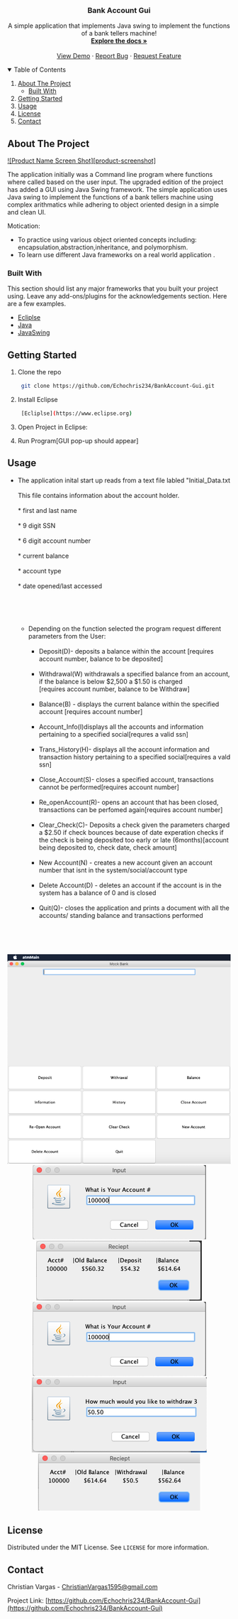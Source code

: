 
<!-- PROJECT LOGO -->
<br />
<p align="center">
  

  <h3 align="center">Bank Account Gui</h3>

  <p align="center">
    A simple application that implements Java swing to implement the functions of a bank tellers machine!
    <br />
    <a href="https://github.com/Echochris234/BankAccount-Gui"><strong>Explore the docs »</strong></a>
    <br />
    <br />
    <a href="https://github.com/Echochris234/BankAccount-Gui">View Demo</a>
    ·
    <a href="https://github.com/Echochris234/BankAccount-Gui/issues">Report Bug</a>
    ·
    <a href="https://github.com/Echochris234/BankAccount-Gui/issues">Request Feature</a>
  </p>
</p>



<!-- TABLE OF CONTENTS -->
<details open="open">
  <summary>Table of Contents</summary>
  <ol>
    <li>
      <a href="#about-the-project">About The Project</a>
      <ul>
        <li><a href="#built-with">Built With</a></li>
      </ul>
    </li>
    <li>
      <a href="#getting-started">Getting Started</a>
    </li>
    <li><a href="#usage">Usage</a></li>
    <li><a href="#license">License</a></li>
    <li><a href="#contact">Contact</a></li>

  </ol>
</details>



<!-- ABOUT THE PROJECT -->
## About The Project

[![Product Name Screen Shot][product-screenshot]](https://example.com)

The application initially was a Command line program where functions where called based on the user input. The upgraded edition of the project has added a GUI using Java Swing framework. The simple application uses Java swing to implement the functions of a bank tellers machine using complex arithmatics while adhering to object oriented design in a simple and clean UI.  

Motication:
* To practice using various object oriented concepts including: encapsulation,abstraction,inheritance, and polymorphism.
* To learn use different Java frameworks on a real world application
.

### Built With

This section should list any major frameworks that you built your project using. Leave any add-ons/plugins for the acknowledgements section. Here are a few examples.
* [Ecliplse](https://www.eclipse.org)
* [Java](https://docs.oracle.com/javase/7/docs/api/)
* [JavaSwing](https://docs.oracle.com/javase/tutorial/uiswing/index.html)



<!-- GETTING STARTED -->
## Getting Started

1. Clone the repo
   ```sh
    git clone https://github.com/Echochris234/BankAccount-Gui.git
   ```
2. Install Eclipse 
   ```sh
    [Ecliplse](https://www.eclipse.org)
   ```
3. Open Project in Eclipse:
 
4. Run Program[GUI pop-up should appear]



<!-- USAGE EXAMPLES -->
## Usage

* The application inital start up reads from a text file labled "Initial_Data.txt
 <br><br>
    This file contains information about the account holder.
     <br><br>
        * first and last name
         <br><br>
        * 9 digit SSN
         <br><br>
        * 6 digit account number
         <br><br>
        * current balance
         <br><br>
        * account type
         <br><br>
        * date opened/last accessed

  <br> <br><br>
    * Depending on the function selected the program request different parameters from the User:
     <br><br>
      * Deposit(D)- deposits a balance within the account [requires account number, balance to be deposited]
       <br><br>
      * Withdrawal(W) withdrawals a specified balance from an account, if the balance is below $2,500 a $1.50 is charged         
        [requires account number, balance to be Withdraw]
         <br><br>
      * Balance(B) - displays the current balance within the specified account [requires account number]
       <br><br>
      * Account_Info(I)displays all the accounts and information pertaining to a specified social[requres a valid ssn]
       <br><br>
      * Trans_History(H)- displays all the account information and transaction history pertaining to a specified social[requires a vald ssn]
       <br><br>
      * Close_Account(S)- closes a specified account, transactions cannot be performed[requires account number]
       <br><br>
      * Re_openAccount(R)- opens an account that has been closed, transactions can be perfomed again[requires account number]
       <br><br>
      * Clear_Check(C)- Deposits a check given the parameters charged a $2.50 if check bounces because of date experation  checks if the check is being deposited too early or late (6months)[account being deposited to, check date, check amount]
      <br><br>
      * New Account(N) - creates a new account given an account number that isnt in the system/social/account type
      <br><br>
      * Delete Account(D) - deletes an account if the account is in the system has a balance of 0 and is closed
      <br><br>
      * Quit(Q)- closes the application and prints a document with all the accounts/ standing balance and transactions performed
  <br>


<br><br>
  <p align= "center">
  <img src = "src/Interface.png">  
<img src = "src/DepoAccount.png">
    <img src = "src/DepoReciept.png">  
<img src = "src/DepoAccount.png">
    <img src = "src/Withdrawal.png">  
<img src = "src/WithReciept.png">
</p>





<!-- LICENSE -->
## License

Distributed under the MIT License. See `LICENSE` for more information.



<!-- CONTACT -->
## Contact

Christian Vargas - ChristianVargas1595@gmail.com

Project Link: [https://github.com/Echochris234/BankAccount-Gui](https://github.com/Echochris234/BankAccount-Gui)

